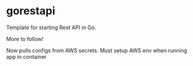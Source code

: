 # gorestapi
Template for starting Rest API in Go. 

More to follow!

Now pulls configs from AWS secrets. Must setup AWS env when running app in container
